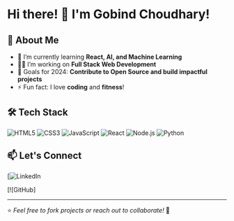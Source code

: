 # Hi there! 👋 I'm Gobind Choudhary!

## 🚀 About Me
- 🌱 I’m currently learning **React, AI, and Machine Learning**
- 👨‍💻 I’m working on **Full Stack Web Development**
- 🎯 Goals for 2024: **Contribute to Open Source and build impactful projects**
- ⚡ Fun fact: I love **coding** and **fitness**!

## 🛠️ Tech Stack
![HTML5](https://img.shields.io/badge/html5-%23E34F26.svg?style=flat&logo=html5&logoColor=white)
![CSS3](https://img.shields.io/badge/css3-%231572B6.svg?style=flat&logo=css3&logoColor=white)
![JavaScript](https://img.shields.io/badge/javascript-%23F7DF1E.svg?style=flat&logo=javascript&logoColor=black)
![React](https://img.shields.io/badge/react-%2320232a.svg?style=flat&logo=react&logoColor=%2361DAFB)
![Node.js](https://img.shields.io/badge/node.js-%2343853D.svg?style=flat&logo=node.js&logoColor=white)
![Python](https://img.shields.io/badge/python-%2314354C.svg?style=flat&logo=python&logoColor=white)


## 📫 Let's Connect
[![LinkedIn](www.linkedin.com/in/gobind-chaudhary-05094b1b7)

[![GitHub]

---

⭐️ *Feel free to fork projects or reach out to collaborate!* 🌟


<!---
GobindChoudhary/GobindChoudhary is a ✨ special ✨ repository because its `README.md` (this file) appears on your GitHub profile.
You can click the Preview link to take a look at your changes.
--->
